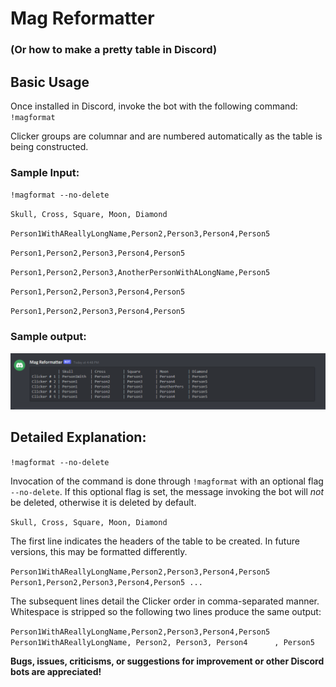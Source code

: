 # Mag Reformatter

### (Or how to make a pretty table in Discord)

## Basic Usage

Once installed in Discord, invoke the bot with the following command: `!magformat`

Clicker groups are columnar and are numbered automatically as the table is being constructed.

### Sample Input:

`!magformat --no-delete`

`Skull, Cross, Square, Moon, Diamond`

`Person1WithAReallyLongName,Person2,Person3,Person4,Person5`

`Person1,Person2,Person3,Person4,Person5`

`Person1,Person2,Person3,AnotherPersonWithALongName,Person5`

`Person1,Person2,Person3,Person4,Person5`

`Person1,Person2,Person3,Person4,Person5`


### Sample output:

![Example Output](example.png)


## Detailed Explanation:

`!magformat --no-delete`

Invocation of the command is done through `!magformat` with an optional flag `--no-delete`. If this optional flag is set, the message invoking the bot will *not* be deleted, otherwise it is deleted by default.

`Skull, Cross, Square, Moon, Diamond`

The first line indicates the headers of the table to be created. In future versions, this may be formatted differently.

`
Person1WithAReallyLongName,Person2,Person3,Person4,Person5
Person1,Person2,Person3,Person4,Person5
...
`

The subsequent lines detail the Clicker order in comma-separated manner. Whitespace is stripped so the following two lines produce the same output:

`Person1WithAReallyLongName,Person2,Person3,Person4,Person5`
`      Person1WithAReallyLongName, Person2, Person3, Person4      , Person5`

**Bugs, issues, criticisms, or suggestions for improvement or other Discord bots are appreciated!**